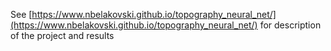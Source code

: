 See [https://www.nbelakovski.github.io/topography_neural_net/](https://www.nbelakovski.github.io/topography_neural_net/) for description of the project and results
